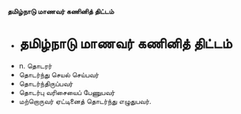 **தமிழ்நாடு மாணவர் கணினித் திட்டம்**
- # தமிழ்நாடு மாணவர் கணினித் திட்டம்
- n. தொடரர்
- தொடர்ந்து செயல் செய்பவர்
- தொடர்ந்திருப்பவர்
- தொடர்பு வரிசையைப் பேணுபவர்
- மற்றொருவர் ஏட்டினைத் தொடர்ந்து எழுதுபவர்.

